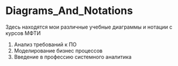 # Diagrams_And_Notations
Здесь находятся мои различные учебные диаграммы и нотации с курсов МФТИ 
1) Анализ требований к ПО
2) Моделирование бизнес процессов
3) Введение в профессию системного аналитика
